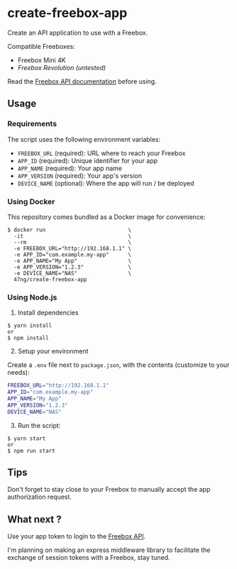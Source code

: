 # create-freebox-app

Create an API application to use with a Freebox.

Compatible Freeboxes:

- Freebox Mini 4K
- _Freebox Revolution (untested)_

Read the [Freebox API documentation](https://dev.freebox.fr/sdk/os/login/#) before using.

## Usage

### Requirements

The script uses the following environment variables:

- `FREEBOX_URL` (required): URL where to reach your Freebox
- `APP_ID` (required): Unique identifier for your app
- `APP_NAME` (required): Your app name
- `APP_VERSION` (required): Your app's version
- `DEVICE_NAME` (optional): Where the app will run / be deployed

### Using Docker

This repository comes bundled as a Docker image for convenience:

```shell
$ docker run                          \
  -it                                 \
  --rm                                \
  -e FREEBOX_URL="http://192.168.1.1" \
  -e APP_ID="com.example.my-app"      \
  -e APP_NAME="My App"                \
  -e APP_VERSION="1.2.3"              \
  -e DEVICE_NAME="NAS"                \
  47ng/create-freebox-app
```

### Using Node.js

1. Install dependencies

```shell
$ yarn install
or
$ npm install
```

2. Setup your environment

Create a `.env` file next to `package.json`, with the contents (customize to your needs):

```zsh
FREEBOX_URL="http://192.168.1.1"
APP_ID="com.example.my-app"
APP_NAME="My App"
APP_VERSION="1.2.3"
DEVICE_NAME="NAS"
```

3. Run the script:

```shell
$ yarn start
or
$ npm run start
```

## Tips

Don't forget to stay close to your Freebox to manually accept the app authorization request.

## What next ?

Use your app token to login to the [Freebox API](https://dev.freebox.fr/sdk/os/login/#).

I'm planning on making an express middleware library to facilitate the exchange of session tokens with a Freebox, stay tuned.
